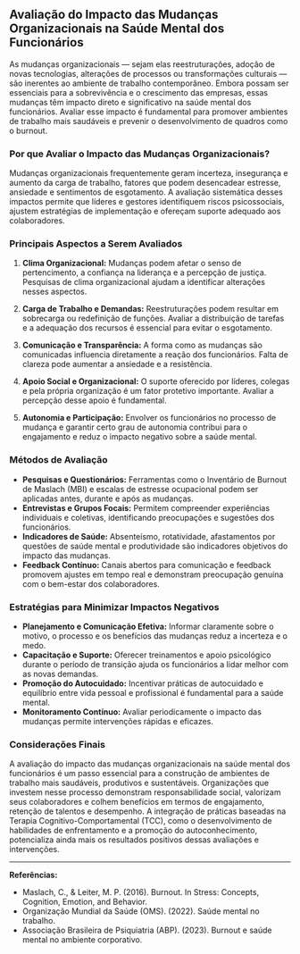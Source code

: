 
## Avaliação do Impacto das Mudanças Organizacionais na Saúde Mental dos Funcionários

As mudanças organizacionais — sejam elas reestruturações, adoção de novas tecnologias, alterações de processos ou transformações culturais — são inerentes ao ambiente de trabalho contemporâneo. Embora possam ser essenciais para a sobrevivência e o crescimento das empresas, essas mudanças têm impacto direto e significativo na saúde mental dos funcionários. Avaliar esse impacto é fundamental para promover ambientes de trabalho mais saudáveis e prevenir o desenvolvimento de quadros como o burnout.

### Por que Avaliar o Impacto das Mudanças Organizacionais?

Mudanças organizacionais frequentemente geram incerteza, insegurança e aumento da carga de trabalho, fatores que podem desencadear estresse, ansiedade e sentimentos de esgotamento. A avaliação sistemática desses impactos permite que líderes e gestores identifiquem riscos psicossociais, ajustem estratégias de implementação e ofereçam suporte adequado aos colaboradores.

### Principais Aspectos a Serem Avaliados

1. **Clima Organizacional:** Mudanças podem afetar o senso de pertencimento, a confiança na liderança e a percepção de justiça. Pesquisas de clima organizacional ajudam a identificar alterações nesses aspectos.

2. **Carga de Trabalho e Demandas:** Reestruturações podem resultar em sobrecarga ou redefinição de funções. Avaliar a distribuição de tarefas e a adequação dos recursos é essencial para evitar o esgotamento.

3. **Comunicação e Transparência:** A forma como as mudanças são comunicadas influencia diretamente a reação dos funcionários. Falta de clareza pode aumentar a ansiedade e a resistência.

4. **Apoio Social e Organizacional:** O suporte oferecido por líderes, colegas e pela própria organização é um fator protetivo importante. Avaliar a percepção desse apoio é fundamental.

5. **Autonomia e Participação:** Envolver os funcionários no processo de mudança e garantir certo grau de autonomia contribui para o engajamento e reduz o impacto negativo sobre a saúde mental.

### Métodos de Avaliação

- **Pesquisas e Questionários:** Ferramentas como o Inventário de Burnout de Maslach (MBI) e escalas de estresse ocupacional podem ser aplicadas antes, durante e após as mudanças.
- **Entrevistas e Grupos Focais:** Permitem compreender experiências individuais e coletivas, identificando preocupações e sugestões dos funcionários.
- **Indicadores de Saúde:** Absenteísmo, rotatividade, afastamentos por questões de saúde mental e produtividade são indicadores objetivos do impacto das mudanças.
- **Feedback Contínuo:** Canais abertos para comunicação e feedback promovem ajustes em tempo real e demonstram preocupação genuína com o bem-estar dos colaboradores.

### Estratégias para Minimizar Impactos Negativos

- **Planejamento e Comunicação Efetiva:** Informar claramente sobre o motivo, o processo e os benefícios das mudanças reduz a incerteza e o medo.
- **Capacitação e Suporte:** Oferecer treinamentos e apoio psicológico durante o período de transição ajuda os funcionários a lidar melhor com as novas demandas.
- **Promoção do Autocuidado:** Incentivar práticas de autocuidado e equilíbrio entre vida pessoal e profissional é fundamental para a saúde mental.
- **Monitoramento Contínuo:** Avaliar periodicamente o impacto das mudanças permite intervenções rápidas e eficazes.

### Considerações Finais

A avaliação do impacto das mudanças organizacionais na saúde mental dos funcionários é um passo essencial para a construção de ambientes de trabalho mais saudáveis, produtivos e sustentáveis. Organizações que investem nesse processo demonstram responsabilidade social, valorizam seus colaboradores e colhem benefícios em termos de engajamento, retenção de talentos e desempenho. A integração de práticas baseadas na Terapia Cognitivo-Comportamental (TCC), como o desenvolvimento de habilidades de enfrentamento e a promoção do autoconhecimento, potencializa ainda mais os resultados positivos dessas avaliações e intervenções.

---
**Referências:**
- Maslach, C., & Leiter, M. P. (2016). Burnout. In Stress: Concepts, Cognition, Emotion, and Behavior.
- Organização Mundial da Saúde (OMS). (2022). Saúde mental no trabalho.
- Associação Brasileira de Psiquiatria (ABP). (2023). Burnout e saúde mental no ambiente corporativo.
```

